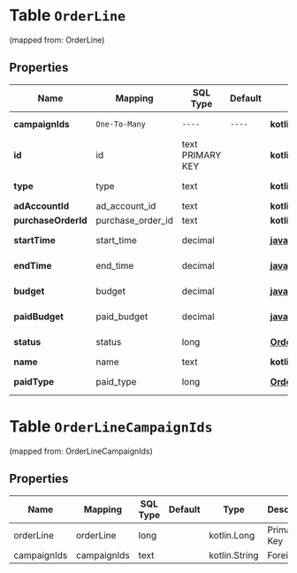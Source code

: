 
# Table `OrderLine`
(mapped from: OrderLine)

## Properties
Name | Mapping | SQL Type | Default | Type | Description | Notes
---- | ------- | -------- | ------- | ---- | ----------- | -----
**campaignIds** | `One-To-Many` | `----` | `----`  | **kotlin.Array&lt;kotlin.String&gt;** | Associated List of campaign IDs. | 
**id** | id | text PRIMARY KEY |  | **kotlin.String** | Order line ID. |  [optional]
**type** | type | text |  | **kotlin.String** | Always \&quot;orderline\&quot;. |  [optional]
**adAccountId** | ad_account_id | text |  | **kotlin.String** | Ad account ID. |  [optional]
**purchaseOrderId** | purchase_order_id | text |  | **kotlin.String** | Purchase order ID. |  [optional]
**startTime** | start_time | decimal |  | [**java.math.BigDecimal**](java.math.BigDecimal.md) | Start time. Unix timestamp. |  [optional]
**endTime** | end_time | decimal |  | [**java.math.BigDecimal**](java.math.BigDecimal.md) | End time. Unix timestamp. |  [optional]
**budget** | budget | decimal |  | [**java.math.BigDecimal**](java.math.BigDecimal.md) | Order line budget in micro currency. |  [optional]
**paidBudget** | paid_budget | decimal |  | [**java.math.BigDecimal**](java.math.BigDecimal.md) | Order line paid budget in micro currency. |  [optional]
**status** | status | long |  | [**OrderLineStatus**](OrderLineStatus.md) | Order line status. |  [optional] [foreignkey]
**name** | name | text |  | **kotlin.String** | Order line name. |  [optional]
**paidType** | paid_type | long |  | [**OrderLinePaidType**](OrderLinePaidType.md) | Order line paid type. |  [optional] [foreignkey]


# **Table `OrderLineCampaignIds`**
(mapped from: OrderLineCampaignIds)

## Properties
Name | Mapping | SQL Type | Default | Type | Description | Notes
---- | ------- | -------- | ------- | ---- | ----------- | -----
orderLine | orderLine | long | | kotlin.Long | Primary Key | *one*
campaignIds | campaignIds | text | | kotlin.String | Foreign Key | *many*














